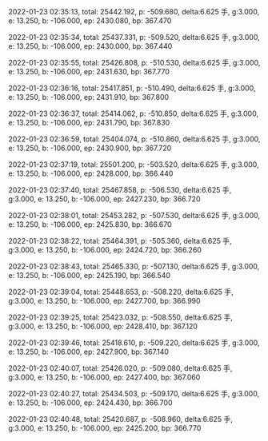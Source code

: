 2022-01-23 02:35:13, total: 25442.192, p: -509.680, delta:6.625 手, g:3.000, e: 13.250, b: -106.000, ep: 2430.080, bp: 367.470

2022-01-23 02:35:34, total: 25437.331, p: -509.520, delta:6.625 手, g:3.000, e: 13.250, b: -106.000, ep: 2430.000, bp: 367.440

2022-01-23 02:35:55, total: 25426.808, p: -510.530, delta:6.625 手, g:3.000, e: 13.250, b: -106.000, ep: 2431.630, bp: 367.770

2022-01-23 02:36:16, total: 25417.851, p: -510.490, delta:6.625 手, g:3.000, e: 13.250, b: -106.000, ep: 2431.910, bp: 367.800

2022-01-23 02:36:37, total: 25414.062, p: -510.850, delta:6.625 手, g:3.000, e: 13.250, b: -106.000, ep: 2431.790, bp: 367.830

2022-01-23 02:36:59, total: 25404.074, p: -510.860, delta:6.625 手, g:3.000, e: 13.250, b: -106.000, ep: 2430.900, bp: 367.720

2022-01-23 02:37:19, total: 25501.200, p: -503.520, delta:6.625 手, g:3.000, e: 13.250, b: -106.000, ep: 2428.000, bp: 366.440

2022-01-23 02:37:40, total: 25467.858, p: -506.530, delta:6.625 手, g:3.000, e: 13.250, b: -106.000, ep: 2427.230, bp: 366.720

2022-01-23 02:38:01, total: 25453.282, p: -507.530, delta:6.625 手, g:3.000, e: 13.250, b: -106.000, ep: 2425.830, bp: 366.670

2022-01-23 02:38:22, total: 25464.391, p: -505.360, delta:6.625 手, g:3.000, e: 13.250, b: -106.000, ep: 2424.720, bp: 366.260

2022-01-23 02:38:43, total: 25465.330, p: -507.130, delta:6.625 手, g:3.000, e: 13.250, b: -106.000, ep: 2425.190, bp: 366.540

2022-01-23 02:39:04, total: 25448.653, p: -508.220, delta:6.625 手, g:3.000, e: 13.250, b: -106.000, ep: 2427.700, bp: 366.990

2022-01-23 02:39:25, total: 25423.032, p: -508.550, delta:6.625 手, g:3.000, e: 13.250, b: -106.000, ep: 2428.410, bp: 367.120

2022-01-23 02:39:46, total: 25418.610, p: -509.220, delta:6.625 手, g:3.000, e: 13.250, b: -106.000, ep: 2427.900, bp: 367.140

2022-01-23 02:40:07, total: 25426.020, p: -509.080, delta:6.625 手, g:3.000, e: 13.250, b: -106.000, ep: 2427.400, bp: 367.060

2022-01-23 02:40:27, total: 25434.503, p: -509.170, delta:6.625 手, g:3.000, e: 13.250, b: -106.000, ep: 2424.430, bp: 366.700

2022-01-23 02:40:48, total: 25420.687, p: -508.960, delta:6.625 手, g:3.000, e: 13.250, b: -106.000, ep: 2425.200, bp: 366.770
